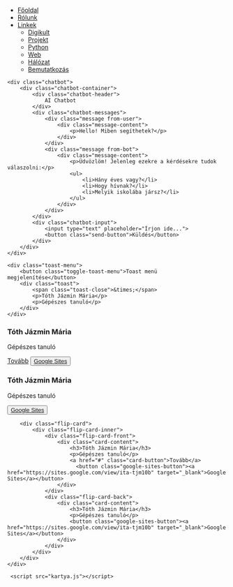 <!DOCTYPE html>
<html lang="hu">
<head>
    <meta charset="utf-8">
    <meta name="viewport" content="width=device-width, initial-scale=1.0">
    <title>Kártyák</title>
    <link href="kartya.css" rel="stylesheet">
    <script>// Toggle toast menu
const toggleToastMenuButton = document.querySelector('.toggle-toast-menu');
const toastMenu = document.querySelector('.toast');

toggleToastMenuButton.addEventListener('click', () => {
    toastMenu.classList.toggle('show-toast');
});

// Close toast
const closeToastButton = document.querySelector('.toast-close');

closeToastButton.addEventListener('click', () => {
    toastMenu.classList.remove('show-toast');
});

// Chatbot functionality
const chatbotInput = document.querySelector('.chatbot-input input');
const chatbotMessages = document.querySelector('.chatbot-messages');

function sendMessage(message, sender) {
    const messageElement = document.createElement('div');
    messageElement.classList.add('message', sender === 'user' ? 'from-user' : 'from-bot');
    messageElement.innerHTML = `<div class="message-content"><p>${message}</p></div>`;
    chatbotMessages.appendChild(messageElement);
}

chatbotInput.addEventListener('keypress', (e) => {
    if (e.key === 'Enter') {
        const message = chatbotInput.value.trim();
        if (message !== '') {
            sendMessage(message, 'user');
            chatbotInput.value = '';
            setTimeout(() => {
                respondToUser(message);
            }, 500); // Simulate response delay
        }
    }
});

function respondToUser(message) {
    let response;
    switch (message.toLowerCase()) {
        case 'python programozás':
            response = 'Python programozásban tudok segíteni.';
            break;
        case 'webfejlesztés':
            response = 'Webfejlesztési témákban tudok tájékoztatást nyújtani.';
            break;
        case 'hálózati kérdések':
            response = 'Hálózati kérdésekkel kapcsolatban is szívesen segítek.';
            break;
        default:
            response = 'Sajnálom, erre a kérdésre még nem tudok válaszolni.';
            break;
    }
    sendMessage(response, 'bot');
}
</script>
    <style>
        /* Alap stílusok */
body {
    font-family: Arial, sans-serif;
    background-color: #ffc0cb; /* Rózsaszín háttérszín */
    color: #333;
    margin: 0;
    padding: 0;
}

/* Általános link stílus */
a {
    color: #333;
    text-decoration: none;
}

a:hover {
    text-decoration: underline;
}

/* Toast stílusok */
.toast {
    display: flex;
    justify-content: space-between;
    align-items: center;
    padding: 10px;
    background-color: #ffb6c1; /* Világosabb rózsaszín */
    color: #333;
    border-radius: 5px;
    box-shadow: 0 2px 4px rgba(0, 0, 0, 0.1);
    margin: 10px;
    max-width: 300px; /* Kisebb méret */
}

.toast-close {
    cursor: pointer;
}

/* Responsive menü */
.responsive-menu {
    background-color: #333;
    padding: 10px;
    box-shadow: 0 2px 4px rgba(0, 0, 0, 0.1);
    position: relative;
    z-index: 1;
}

.menu {
    list-style-type: none;
    padding: 0;
    margin: 0;
    display: flex;
    justify-content: center;
    align-items: center;
}

.menu li {
    margin: 0 10px;
}

.menu a {
    color: white;
    text-decoration: none;
    padding: 10px;
    transition: all 0.3s ease;
    border-radius: 5px;
}

.menu a:hover {
    background-color: #555;
}

.dropdown-toggle::after {
    content: ' ▼';
}

.dropdown-menu {
    display: none;
    position: absolute;
    background-color: #333;
    padding: 10px;
    border-radius: 5px;
}

.menu li:hover .dropdown-menu {
    display: block;
}

/* Chatbot és ToDo lista */
.chatbot-container {
    display: flex;
    justify-content: space-between;
    align-items: flex-start;
    margin: 20px;
    flex-wrap: wrap;
}

.chatbot {
    flex: 1;
    background-color: #fff;
    border-radius: 10px;
    box-shadow: 0 4px 8px rgba(0, 0, 0, 0.1);
    padding: 20px;
    margin-right: 20px;
    width: 100%;
    max-width: 400px;
}

.chat-output {
    max-height: 300px;
    overflow-y: auto;
    border: 1px solid #ccc;
    padding: 10px;
    border-radius: 5px;
    margin-bottom: 10px;
}

.chat-input {
    display: flex;
    align-items: center;
    margin-top: 10px;
}

.chat-input input[type="text"] {
    flex: 1;
    padding: 10px;
    border: 1px solid #ccc;
    border-radius: 5px;
    margin-right: 10px;
}

.chat-input button {
    padding: 10px;
    background-color: #333;
    color: white;
    border: none;
    cursor: pointer;
    border-radius: 5px;
}

.task-container {
    flex: 1;
    background-color: #fff;
    border-radius: 10px;
    box-shadow: 0 4px 8px rgba(0, 0, 0, 0.1);
    padding: 20px;
    margin-left: 20px;
    width: 100%;
    max-width: 400px;
}

.task-container h2 {
    margin-bottom: 10px;
}

.task-container input[type="text"] {
    width: calc(100% - 100px);
    padding: 10px;
    border: 1px solid #ccc;
    border-radius: 5px;
    margin-right: 10px;
}

.task-container button {
    padding: 10px;
    background-color: #333;
    color: white;
    border: none;
    cursor: pointer;
    border-radius: 5px;
}

/* Éjszakai mód */
.night-mode {
    background-color: #333;
    color: white;
}

.toggle-night-mode {
    margin: 10px;
    padding: 10px;
    background-color: #333;
    color: white;
    border: 1px solid #fff;
    cursor: pointer;
    border-radius: 5px;
}

.toggle-night-mode:hover {
    background-color: #555;
}

/* Chatbot stílusok */
.chat-messages {
    max-height: 300px;
    overflow-y: auto;
    padding: 10px;
    background-color: #fff;
    border-radius: 10px;
    box-shadow: 0 4px 8px rgba(0, 0, 0, 0.1);
}

.user-message {
    background-color: #e0f7fa;
    border-top-right-radius: 0;
}

.bot-message {
    background-color: #f5f5f5;
    border-top-left-radius: 0;
}

.message-container {
    display: flex;
    margin-bottom: 10px;
}

.user-message .message {
    margin-left: auto;
    padding: 10px;
    border-radius: 10px;
    max-width: 70%;
    word-wrap: break-word;
}

.bot-message .message {
    margin-right: auto;
    padding: 10px;
    border-radius: 10px;
    max-width: 70%;
    word-wrap: break-word;
}

/* Kártyák stílusai */
.flip-card {
    background-color: transparent;
    width: 300px;
    height: 400px;
    perspective: 1000px;
    margin: 20px;
    border-radius: 10px;
    box-shadow: 0 4px 8px rgba(0, 0, 0, 0.1);
    overflow: hidden; /* Megakadályozza a tartalom kiugrását */
}

.flip-card-inner {
    position: relative;
    width: 100%;
    height: 100%;
    text-align: center;
    transition: transform 0.6s;
    transform-style: preserve-3d;
}

.flip-card:hover .flip-card-inner {
    transform: rotateY(180deg);
}

.flip-card-front, .flip-card-back {
    position: absolute;
    width: 100%;
    height: 100%;
    backface-visibility: hidden;
}

.flip-card-front {
    background-color: #fff;
    color: #333;
}

.flip-card-back {
    background-color: #f5f5f5;
    color: #333;
    transform: rotateY(180deg);
}

.card-content {
    padding: 20px;
}

.card-button {
    display: inline-block;
    padding: 10px 20px;
    background-color: #333;
    color: white;
    text-decoration: none;
    border-radius: 5px;
    transition: background-color 0.3s ease;
}

.card-button:hover {
    background-color: #555;
}

/* Mobil nézet */
@media screen and (max-width: 768px) {
    .menu {
        flex-direction: column;
        align-items: flex-start;
    }

    .menu li {
        margin: 10px 0;
    }

    .menu a {
        width: 100%;
        text-align: left;
    }

    .dropdown-menu {
        position: static;
        width: auto;
        margin-top: 5px;
    }

    .chatbot-container {
        flex-direction: column;
        align-items: center;
    }

    .chatbot {
        width: 100%;
        margin-right: 0;
        margin-bottom: 20px;
        max-width: 100%;
    }

    .task-container {
        width: 100%;
        margin-left: 0;
        max-width: 100%;
    }

    .flip-card {
        width: 100%;
        max-width: 300px;
        height: 400px;
        margin: 10px;
    }
}

</style>
</head>
<body>
    <div class="responsive-menu">
        <ul class="menu">
            <li><a href="#főoldal">Főoldal</a></li>
            <li><a href="#rólunk">Rólunk</a></li>
            <li class="dropdown-toggle">
                <a href="#">Linkek</a>
                <ul class="dropdown-menu">
                    <li><a href="https://sites.google.com/view/ita-tjm10b/digikult">Digikult</a></li>
                    <li><a href="https://sites.google.com/view/ita-tjm10b/projekt">Projekt</a></li>
                    <li><a href="https://sites.google.com/view/ita-tjm10b/python">Python</a></li>
                    <li><a href="https://sites.google.com/view/ita-tjm10b/web">Web</a></li>
                    <li><a href="https://sites.google.com/view/ita-tjm10b/hálózat">Hálózat</a></li>
                    <li><a href="https://sites.google.com/view/ita-tjm10b/bemutatkozás">Bemutatkozás</a></li>
                </ul>
            </li>
        </ul>
    </div>

    <div class="chatbot">
        <div class="chatbot-container">
            <div class="chatbot-header">
                AI Chatbot
            </div>
            <div class="chatbot-messages">
                <div class="message from-user">
                    <div class="message-content">
                        <p>Hello! Miben segíthetek?</p>
                    </div>
                </div>
                <div class="message from-bot">
                    <div class="message-content">
                        <p>Üdvözlöm! Jelenleg ezekre a kérdésekre tudok válaszolni:</p>
                        <ul>
                            <li>Hány éves vagy?</li>
                            <li>Hogy hívnak?</li>
                            <li>Melyik iskolába jársz?</li>
                        </ul>
                    </div>
                </div>
            </div>
            <div class="chatbot-input">
                <input type="text" placeholder="Írjon ide...">
                <button class="send-button">Küldés</button>
            </div>
        </div>
    </div>

    <div class="toast-menu">
        <button class="toggle-toast-menu">Toast menü megjelenítése</button>
        <div class="toast">
            <span class="toast-close">&times;</span>
            <p>Tóth Jázmin Mária</p>
            <p>Gépészes tanuló</p>
        </div>
    </div>
<div class="flip-card">
            <div class="flip-card-inner">
                <div class="flip-card-front">
                    <div class="card-content">
                        <h3>Tóth Jázmin Mária</h3>
                        <p>Gépészes tanuló</p>
                        <a href="#" class="card-button">Tovább</a>
                          <button class="google-sites-button"><a href="https://sites.google.com/view/ita-tjm10b" target="_blank">Google Sites</a></button>
                    </div>
                </div>
                <div class="flip-card-back">
                    <div class="card-content">
                        <h3>Tóth Jázmin Mária</h3>
                        <p>Gépészes tanuló</p>
                        <button class="google-sites-button"><a href="https://sites.google.com/view/ita-tjm10b" target="_blank">Google Sites</a></button>
                    </div>
                </div>
            </div>
        </div>
    </div>

          
        <div class="flip-card">
            <div class="flip-card-inner">
                <div class="flip-card-front">
                    <div class="card-content">
                        <h3>Tóth Jázmin Mária</h3>
                        <p>Gépészes tanuló</p>
                        <a href="#" class="card-button">Tovább</a>
                          <button class="google-sites-button"><a href="https://sites.google.com/view/ita-tjm10b" target="_blank">Google Sites</a></button>
                    </div>
                </div>
                <div class="flip-card-back">
                    <div class="card-content">
                        <h3>Tóth Jázmin Mária</h3>
                        <p>Gépészes tanuló</p>
                        <button class="google-sites-button"><a href="https://sites.google.com/view/ita-tjm10b" target="_blank">Google Sites</a></button>
                    </div>
                </div>
            </div>
        </div>
    </div>

     <script src="kartya.js"></script>

   
</body>
</html>
